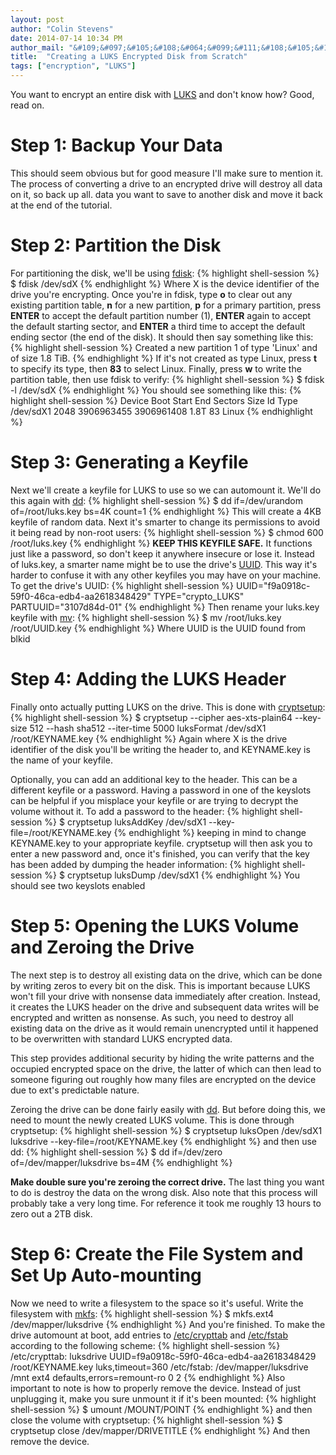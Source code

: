 ```yaml
---
layout: post
author: "Colin Stevens"
date: 2014-07-14 10:34 PM
author_mail: "&#109;&#097;&#105;&#108;&#064;&#099;&#111;&#108;&#105;&#110;&#106;&#115;&#116;&#101;&#118;&#101;&#110;&#115;.&#099;&#111;&#109;"
title:  "Creating a LUKS Encrypted Disk from Scratch"
tags: ["encryption", "LUKS"]
---
```

You want to encrypt an entire disk with [LUKS](https://en.wikipedia.org/wiki/Linux_Unified_Key_Setup) and don't know how? Good, read on.

# Step 1: Backup Your Data
This should seem obvious but for good measure I'll make sure to mention it. The process of converting a drive to an encrypted drive will destroy all data on it, so back up all. data you want to save to another disk and move it back at the end of the tutorial.

# Step 2: Partition the Disk
For partitioning the disk, we'll be using [fdisk](https://linux.die.net/man/8/fdisk):
{% highlight shell-session %}
$ fdisk /dev/sdX
{% endhighlight %}
Where X is the device identifier of the drive you're encrypting. Once you're in fdisk, type **o** to clear out any existing partition table, **n** for a new partition, **p** for a primary partition, press **ENTER** to accept the default partition number (1), **ENTER** again to accept the default starting sector, and **ENTER** a third time to accept the default ending sector (the end of the disk). It should then say something like this:
{% highlight shell-session %}
Created a new partition 1 of type 'Linux' and of size 1.8 TiB.
{% endhighlight %}
If it's not created as type Linux, press **t** to specify its type, then **83** to select Linux.
Finally, press **w** to write the partition table, then use fdisk to verify:
{% highlight shell-session %}
$ fdisk -l /dev/sdX
{% endhighlight %}
You should see something like this:
{% highlight shell-session %}
Device     Boot Start        End    Sectors  Size Id Type
/dev/sdX1        2048 3906963455 3906961408  1.8T 83 Linux
{% endhighlight %}

# Step 3: Generating a Keyfile
Next we'll create a keyfile for LUKS to use so we can automount it. We'll do this again with [dd](http://man7.org/linux/man-pages/man1/dd.1.html):
{% highlight shell-session %}
$ dd if=/dev/urandom of=/root/luks.key bs=4K count=1
{% endhighlight %}
This will create a 4KB keyfile of random data. Next it's smarter to change its permissions to avoid it being read by non-root users:
{% highlight shell-session %}
$ chmod 600 /root/luks.key
{% endhighlight %}
**KEEP THIS KEYFILE SAFE.** It functions just like a password, so don't keep it anywhere insecure or lose it. Instead of luks.key, a smarter name might be to use the drive's [UUID](https://en.wikipedia.org/wiki/Universally_unique_identifier). This way it's harder to confuse it with any other keyfiles you may have on your machine. To get the drive's UUID:
{% highlight shell-session %}
UUID="f9a0918c-59f0-46ca-edb4-aa2618348429" TYPE="crypto_LUKS" PARTUUID="3107d84d-01"
{% endhighlight %}
Then rename your luks.key keyfile with [mv](https://linux.die.net/man/1/mv):
{% highlight shell-session %}
$ mv /root/luks.key /root/UUID.key
{% endhighlight %}
Where UUID is the UUID found from blkid

# Step 4: Adding the LUKS Header
Finally onto actually putting LUKS on the drive. This is done with [cryptsetup](https://linux.die.net/man/8/cryptsetup): 
{% highlight shell-session %}
$ cryptsetup --cipher aes-xts-plain64 --key-size 512 --hash sha512 --iter-time 5000 luksFormat /dev/sdX1 /root/KEYNAME.key
{% endhighlight %}
Again where X is the drive identifier of the disk you'll be writing the header to, and KEYNAME.key is the name of your keyfile.

Optionally, you can add an additional key to the header. This can be a different keyfile or a password. Having a password in one of the keyslots can be helpful if you misplace your keyfile or are trying to decrypt the volume without it. To add a password to the header:
{% highlight shell-session %}
$ cryptsetup luksAddKey /dev/sdX1 --key-file=/root/KEYNAME.key
{% endhighlight %}
keeping in mind to change KEYNAME.key to your appropriate keyfile.
cryptsetup will then ask you to enter a new password and, once it's finished, you can verify that the key has been added by dumping the header information:
{% highlight shell-session %}
$ cryptsetup luksDump /dev/sdX1
{% endhighlight %}
You should see two keyslots enabled

# Step 5: Opening the LUKS Volume and Zeroing the Drive
The next step is to destroy all existing data on the drive, which can be done by writing zeros to every bit on the disk. This is important because LUKS won't fill your drive with nonsense data immediately after creation. Instead, it creates the LUKS header on the drive and subsequent data writes will be encrypted and written as nonsense. As such, you need to destroy all existing data on the drive as it would remain unencrypted until it happened to be overwritten with standard LUKS encrypted data.

This step provides additional security by hiding the write patterns and the occupied encrypted space on the drive, the latter of which can then lead to someone figuring out roughly how many files are encrypted on the device due to ext's predictable nature.

Zeroing the drive can be done fairly easily with [dd](https://linux.die.net/man/1/dd). But before doing this, we need to mount the newly created LUKS volume. This is done through cryptsetup:
{% highlight shell-session %}
$ cryptsetup luksOpen /dev/sdX1 luksdrive --key-file=/root/KEYNAME.key
{% endhighlight %}
and then use dd:
{% highlight shell-session %}
$ dd if=/dev/zero of=/dev/mapper/luksdrive bs=4M
{% endhighlight %}

**Make double sure you're zeroing the correct drive.** The last thing you want to do is destroy the data on the wrong disk. Also note that this process will probably take a very long time. For reference it took me roughly 13 hours to zero out a 2TB disk.

# Step 6: Create the File System and Set Up Auto-mounting
Now we need to write a filesystem to the space so it's useful. Write the filesystem with [mkfs](https://linux.die.net/man/8/mkfs.ext4):
{% highlight shell-session %}
$ mkfs.ext4 /dev/mapper/luksdrive
{% endhighlight %}
And you're finished. To make the drive automount at boot, add entries to [/etc/crypttab](https://linux.die.net/man/5/crypttab) and [/etc/fstab](https://linux.die.net/man/5/fstab) according to the following scheme:
{% highlight shell-session %}
/etc/crypttab:
luksdrive UUID=f9a0918c-59f0-46ca-edb4-aa2618348429 /root/KEYNAME.key luks,timeout=360
/etc/fstab:
/dev/mapper/luksdrive /mnt ext4 defaults,errors=remount-ro 0 2
{% endhighlight %}
Also important to note is how to properly remove the device. Instead of just unplugging it, make you sure unmount it if it's been mounted:
{% highlight shell-session %}
$ umount /MOUNT/POINT
{% endhighlight %}
and then close the volume with cryptsetup:
{% highlight shell-session %}
$ cryptsetup close /dev/mapper/DRIVETITLE
{% endhighlight %}
And then remove the device.
